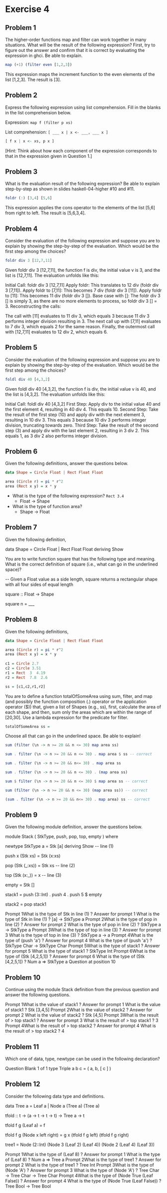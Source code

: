 # Exercise 4
## Problem 1
The higher-order functions map and filter can work together in many situations. What will be the result of the following expression?  First, try to figure out the answer and confirm that it is correct by evaluating the expression in ghci. Be able to explain.
```haskell
map (+1) (filter even [1,2,3])
```
This expression maps the increment function to the even elements of the list [1,2,3]. The result is [3].
## Problem 2
Express the following expression using list comprehension. Fill in the blanks in the list comprehension below.

Expression: `map f (filter p xs)`

List comprehension: `[ ___ x | x <- ___, ___ x ]`

```haskell
[ f x | x <- xs, p x ]
```

[Hint: Think about how each component of the expression corresponds to that in the expression given in Question 1.]
## Problem 3
What is the evaluation result of the following expression? Be able to explain step-by-step as shown in slides haskell-04-higher #10 and #11.

```haskell
foldr (:) [3,4] [5,6]
```

This expression applies the cons operator to the elements of the list [5,6] from right to left. The result is [5,6,3,4].
## Problem 4
Consider the evaluation of the following expression and suppose you are to explain by showing the step-by-step of the evaluation. Which would be the first step among the choices?

```haskell
foldr div 3 [12,7,11]
```

Given foldr div 3 [12,7,11], the function f is div, the initial value v is 3, and the list is [12,7,11]. The evaluation unfolds like this:

Initial Call: foldr div 3 [12,7,11]
Apply foldr: This translates to 12 div (foldr div 3 [7,11]).
Apply foldr to [7,11]: This becomes 7 div (foldr div 3 [11]).
Apply foldr to [11]: This becomes 11 div (foldr div 3 []).
Base case with []: The foldr div 3 [] is simply 3, as there are no more elements to process, so foldr div 3 [] = 3.
Reconstructing the calls:

The call with [11] evaluates to 11 div 3, which equals 3 because 11 div 3 performs integer division resulting in 3.
The next call up with [7,11] evaluates to 7 div 3, which equals 2 for the same reason.
Finally, the outermost call with [12,7,11] evaluates to 12 div 2, which equals 6.
## Problem 5
Consider the evaluation of the following expression and suppose you are to explain by showing the step-by-step of the evaluation.  Which would be the first step among the choices?

```haskell
foldl div 40 [4,3,2]
```

Given foldl div 40 [4,3,2], the function f is div, the initial value v is 40, and the list is [4,3,2]. The evaluation unfolds like this:

Initial Call: foldl div 40 [4,3,2]
First Step: Apply div to the initial value 40 and the first element 4, resulting in 40 div 4. This equals 10.
Second Step: Take the result of the first step (10) and apply div with the next element 3, resulting in 10 div 3. This equals 3 because 10 div 3 performs integer division, truncating towards zero.
Third Step: Take the result of the second step (3) and apply div with the last element 2, resulting in 3 div 2. This equals 1, as 3 div 2 also performs integer division.
## Problem 6
Given the following definitions, answer the questions below.

```haskell
data Shape = Circle Float | Rect Float Float 

area (Circle r) = pi * r^2
area (Rect x y) = x * y
```

- What is the type of the following expression? `Rect 3.4`
    - Float -> Shape
- What is the type of function area?
    - Shape -> Float
## Problem 7
Given the following definition,

data Shape = Circle Float | Rect Float Float  deriving Show

You are to write function square that has the following type and meaning.  What is the correct definition of square (i.e., what can go in the underlined space)?

-- Given a Float value as a side length, square returns a rectangular shape with all four sides of equal length

square :: Float -> Shape 

square n = ___
## Problem 8
Given the following definitions,
```haskell
data Shape = Circle Float | Rect Float Float 

area (Circle r) = pi * r^2
area (Rect x y) = x * y
 
c1 = Circle 2.7
c2 = Circle 3.51
r1 = Rect  3  4.19
r2 = Rect  7.8  2.6

ss = [c1,c2,r1,r2]
```
You are to define a function totalOfSomeArea using sum, filter, and map (and possibly the function composition (.) operator or the application operator ($)) that, given a list of Shapes (e.g., ss), first, calculate the area of each shape, and then, sum only the areas which are within the range of [20,30]. Use a lambda expression for the predicate for filter.
```haskell
totalOfSomeArea ss =                                          
```
Choose all that can go in the underlined space.  Be able to explain!

```haskell 
sum (filter (\n -> n >= 20 && n <= 30) map area ss)

sum . filter (\n -> n >= 20 && n <= 30) . map area $ ss -- correct

sum . filter (\n -> n >= 20 && n<= 30) . map area ss

sum . filter (\n -> n >= 20 && n <= 30) . (map area ss)

sum $ filter (\n -> n >= 20 && n <= 30) $ map area ss -- correct

sum (filter (\n -> n >= 20 && n <= 30) (map area ss)) -- correct

(sum . filter (\n -> n >= 20 && n<= 30) . map area) ss -- correct
```
## Problem 9
Given the following module definition, answer the questions below.

 

module Stack ( StkType, push, pop, top, empty ) where

 

newtype StkType a  = Stk [a]  deriving Show  -- line (1)

 

push x (Stk xs)  = Stk (x:xs)

pop (Stk (_:xs)) = Stk xs   -- line (2)

top (Stk (x:_))  = x        -- line (3)

empty            = Stk []

 

stack1 = push (3::Int) . push 4 . push 5 $ empty

stack2 = pop stack1

 

Prompt 1What is the type of Stk in line (1) ?
Answer for prompt 1 What is the type of Stk in line (1) ?
[a] -> StkType a
Prompt 2What is the type of pop in line (2) ?
Answer for prompt 2 What is the type of pop in line (2) ?
StkType a -> StkType a
Prompt 3What is the type of top in line (3) ?
Answer for prompt 3 What is the type of top in line (3) ?
StkType a -> a
Prompt 4What is the type of (push 'a') ?
Answer for prompt 4 What is the type of (push 'a') ?
StkType Char -> StkType Char
Prompt 5What is the type of stack1 ?
Answer for prompt 5 What is the type of stack1 ?
StkType Int
Prompt 6What is the type of (Stk [4,2,5,1]) ?
Answer for prompt 6 What is the type of (Stk [4,2,5,1]) ?
Num a => StkType a
Question at position 10

## Problem 10
Continue using the module Stack definition from the previous question and answer the following questions.

Prompt 1What is the value of stack1 ?
Answer for prompt 1 What is the value of stack1 ?
Stk [3,4,5]
Prompt 2What is the value of stack2 ?
Answer for prompt 2 What is the value of stack2 ?
Stk [4,5]
Prompt 3What is the result of > top stack1 ?
Answer for prompt 3 What is the result of > top stack1 ?
3
Prompt 4What is the result of > top stack2 ?
Answer for prompt 4 What is the result of > top stack2 ?
4

## Problem 11
Which one of data, type, newtype can be used in the following declaration?

 

Question Blank 1 of 1
type Triple  a  b  c = ( a, b, [ c ] )
## Problem 12
Consider the following data type and definitions.

 

data Tree a = Leaf a | Node a (Tree a) (Tree a)

 

tfold :: t -> (a -> t -> t -> t) -> Tree a -> t

tfold f g (Leaf a) = f

tfold f g (Node x left right) = g x (tfold f g left) (tfold f g right)

 

tree1 = Node (2::Int) (Node 3 (Leaf 2) (Leaf 4)) (Node 2 (Leaf 4) (Leaf 3))

 

Prompt 1What is the type of (Leaf 8) ?
Answer for prompt 1 What is the type of (Leaf 8) ?
Num a => Tree a
Prompt 2What is the type of tree1 ?
Answer for prompt 2 What is the type of tree1 ?
Tree Int
Prompt 3What is the type of (Node 'A') ?
Answer for prompt 3 What is the type of (Node 'A') ?
Tree Char -> Tree Char -> Tree Char
Prompt 4What is the type of (Node True (Leaf False)) ?
Answer for prompt 4 What is the type of (Node True (Leaf False)) ?
Tree Bool -> Tree Bool